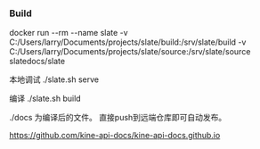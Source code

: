 ### Build

  docker run --rm --name slate -v C:/Users/larry/Documents/projects/slate/build:/srv/slate/build -v C:/Users/larry/Documents/projects/slate/source:/srv/slate/source slatedocs/slate
  

本地调试
./slate.sh serve

编译
./slate.sh build

./docs 为编译后的文件。 直接push到远端仓库即可自动发布。

https://github.com/kine-api-docs/kine-api-docs.github.io
